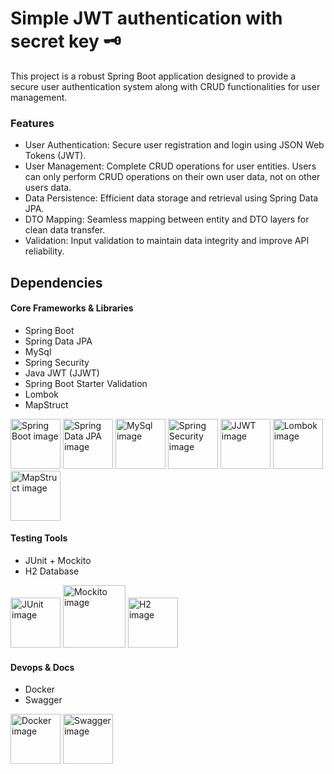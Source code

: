 # Simple JWT authentication with secret key 🗝️

This project is a robust Spring Boot application designed to provide a secure user authentication system along with CRUD functionalities for user management.

### Features
- User Authentication: Secure user registration and login using JSON Web Tokens (JWT).
- User Management: Complete CRUD operations for user entities. Users can only perform CRUD operations on their own user data, not on other users data.
- Data Persistence: Efficient data storage and retrieval using Spring Data JPA.
- DTO Mapping: Seamless mapping between entity and DTO layers for clean data transfer.
- Validation: Input validation to maintain data integrity and improve API reliability.

## Dependencies

#### Core Frameworks & Libraries
- Spring Boot
- Spring Data JPA
- MySql
- Spring Security
- Java JWT (JJWT)
- Spring Boot Starter Validation
- Lombok
- MapStruct

<img width="80" alt="Spring Boot image" src="https://github.com/user-attachments/assets/9f9c00e7-67f5-402c-9c51-0fe42d81f8c4" />
<img width="80" alt="Spring Data JPA image" src="https://github.com/user-attachments/assets/c4e065c9-0d16-4d1a-8294-e5b6a971fd4e" />
<img width="80" alt="MySql image" src="https://github.com/user-attachments/assets/eab77bfb-fa00-4f39-a2b2-e185152e620a" />
<img width="80" alt="Spring Security image" src="https://github.com/user-attachments/assets/669d73d0-f454-4c4f-a2ab-0f5ca3ff9ea3" />
<img width="80" alt="JJWT image" src="https://github.com/user-attachments/assets/c42b78cd-247e-4787-9cd8-d93b48e0e9dc" />
<img width="80" alt="Lombok image" src="https://github.com/user-attachments/assets/ed58df73-2c0f-4e4a-a421-c038d4a60fb2" />
<img width="80" alt="MapStruct image" src="https://github.com/user-attachments/assets/e8166396-65e4-4a1a-a725-158371cc3a06" />

#### Testing Tools
- JUnit + Mockito
- H2 Database

<img width="80" alt="JUnit image" src="https://github.com/user-attachments/assets/4f24e420-20d5-4607-afd7-f249a3a7ae8a" />
<img width="100" alt="Mockito image" src="https://github.com/user-attachments/assets/e2f3d467-b5cc-4367-8949-7dbe60bc1dfc" />
<img width="80" alt="H2 image" src="https://github.com/user-attachments/assets/7a179686-ce60-4250-aea7-13b9dfecc5d7" />

#### Devops & Docs
- Docker
- Swagger

<img width="80" alt="Docker image" src="https://github.com/user-attachments/assets/a45de7fe-6234-4734-be20-4efd48bd9207" />
<img width="80" alt="Swagger image" src="https://github.com/user-attachments/assets/7aad1e5b-6500-4a11-b705-7c2fe876e319" />

